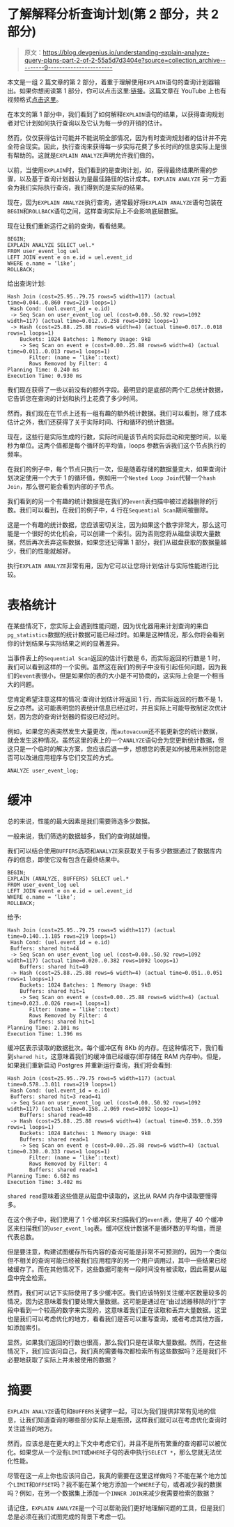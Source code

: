 # 了解解释分析查询计划(第 2 部分，共 2 部分)

> 原文：<https://blog.devgenius.io/understanding-explain-analyze-query-plans-part-2-of-2-55a5d7d3404e?source=collection_archive---------9----------------------->

本文是一组 2 篇文章的第 2 部分，着重于理解使用`EXPLAIN`语句的查询计划器输出。如果你想阅读第 1 部分，你可以点击这里:[链接](https://medium.com/@schallwigmax/how-to-understand-explain-query-plans-part-1-of-2-b0ad173af333)。这篇文章在 YouTube 上也有视频格式[点击这里](https://youtu.be/IUJQVdYjHLY)。

在本文的第 1 部分中，我们看到了如何解释`EXPLAIN`语句的结果，以获得查询规划者对它计划如何执行查询以及它认为每一步的开销的估计。

然而，仅仅获得估计可能并不能说明全部情况，因为有时查询规划者的估计并不完全符合现实。因此，执行查询来获得每一步实际花费了多长时间的信息实际上是很有帮助的。这就是`EXPLAIN ANALYZE`声明允许我们做的。

以前，当使用`EXPLAIN`时，我们看到的是查询计划，如，获得最终结果所需的步骤，以及基于查询计划器认为是最佳路径的估计成本。`EXPLAIN ANALYZE` 另一方面会为我们实际执行查询，我们得到的是实际的结果。

现在，因为`EXPLAIN ANALYZE`执行查询，通常最好将`EXPLAIN ANALYZE`语句包装在`BEGIN`和`ROLLBACK`语句之间，这样查询实际上不会影响底层数据。

现在让我们重新运行之前的查询，看看结果。

```
BEGIN;
EXPLAIN ANALYZE SELECT uel.*
FROM user_event_log uel
LEFT JOIN event e on e.id = uel.event_id
WHERE e.name = ‘like’;
ROLLBACK;
```

给出查询计划:

```
Hash Join (cost=25.95..79.75 rows=5 width=117) (actual time=0.044..0.860 rows=219 loops=1)
 Hash Cond: (uel.event_id = e.id)
 -> Seq Scan on user_event_log uel (cost=0.00..50.92 rows=1092 width=117) (actual time=0.012..0.258 rows=1092 loops=1)
 -> Hash (cost=25.88..25.88 rows=6 width=4) (actual time=0.017..0.018 rows=1 loops=1)
    Buckets: 1024 Batches: 1 Memory Usage: 9kB
    -> Seq Scan on event e (cost=0.00..25.88 rows=6 width=4) (actual time=0.011..0.013 rows=1 loops=1)
       Filter: (name = ‘like’::text)
       Rows Removed by Filter: 4
Planning Time: 0.240 ms
Execution Time: 0.930 ms
```

我们现在获得了一些以前没有的额外字段。最明显的是底部的两个汇总统计数据，它告诉您在查询的计划和执行上花费了多少时间。

然而，我们现在在节点上还有一组有趣的额外统计数据。我们可以看到，除了成本估计之外，我们还获得了关于实际时间、行和循环的统计数据。

现在，这些行是实际生成的行数，实际时间是该节点的实际启动和完整时间，以毫秒为单位。这两个值都是每个循环的平均值，loops 参数告诉我们这个节点执行的频率。

在我们的例子中，每个节点只执行一次，但是随着存储的数据量变大，如果查询计划决定使用一个大于 1 的循环值，例如用一个`Nested Loop Join`代替一个`hash Join`，那么很可能会看到内部的子节点。

我们看到的另一个有趣的统计数据是在我们的`event`表扫描中被过滤器删除的行数。我们可以看到，在我们的例子中，4 行在`Sequential Scan`期间被删除。

这是一个有趣的统计数据，您应该密切关注，因为如果这个数字非常大，那么这可能是一个很好的优化机会，可以创建一个索引。因为否则您将从磁盘读取大量数据，然后再次丢弃这些数据，如果您还记得第 1 部分，我们从磁盘获取的数据量越少，我们的性能就越好。

执行`EXPLAIN ANALYZE`非常有用，因为它可以让您将计划估计与实际性能进行比较。

# 表格统计

在某些情况下，您实际上会遇到性能问题，因为优化器用来计划查询的来自`pg_statistics`数据的统计数据可能已经过时。如果是这种情况，那么你将会看到你的计划结果与实际结果之间的显著差异。

当事件表上的`Sequential Scan`返回的估计行数是 6，而实际返回的行数是 1 时，我们可以看到这样的一个实例。虽然这在我们的例子中没有引起任何问题，因为我们的`event`表很小，但是如果你的表的大小是不可协商的，这实际上会是一个相当大的问题。

您肯定希望注意这样的情况:查询计划估计将返回 1 行，而实际返回的行数不是 1，反之亦然。这可能表明您的表统计信息已经过时，并且实际上可能导致制定次优计划，因为您的查询计划器的假设已经过时。

例如，如果您的表突然发生大量更改，而`autovacuum`还不能更新您的统计数据，就会发生这种情况。虽然这里的表上的一个`ANALYZE`语句会为您更新统计数据，但这只是一个临时的解决方案，您应该后退一步，想想您的表是如何被用来辨别您是否可以改进应用程序与它们交互的方式。

`ANALYZE user_event_log;`

# 缓冲

总的来说，性能的最大因素是我们需要筛选多少数据。

一般来说，我们筛选的数据越多，我们的查询就越慢。

我们可以结合使用`BUFFERS`选项和`ANALYZE`来获取关于有多少数据通过了数据库内存的信息，即使它没有包含在最终结果中。

```
BEGIN;
EXPLAIN (ANALYZE, BUFFERS) SELECT uel.*
FROM user_event_log uel
LEFT JOIN event e on e.id = uel.event_id
WHERE e.name = ‘like’;
ROLLBACK;
```

给予:

```
Hash Join (cost=25.95..79.75 rows=5 width=117) (actual time=0.140..1.185 rows=219 loops=1)
 Hash Cond: (uel.event_id = e.id)
 Buffers: shared hit=44
 -> Seq Scan on user_event_log uel (cost=0.00..50.92 rows=1092 width=117) (actual time=0.020..0.382 rows=1092 loops=1)
    Buffers: shared hit=40
 -> Hash (cost=25.88..25.88 rows=6 width=4) (actual time=0.051..0.051 rows=1 loops=1)
    Buckets: 1024 Batches: 1 Memory Usage: 9kB
    Buffers: shared hit=1
    -> Seq Scan on event e (cost=0.00..25.88 rows=6 width=4) (actual time=0.023..0.026 rows=1 loops=1)
       Filter: (name = ‘like’::text)
       Rows Removed by Filter: 4
       Buffers: shared hit=1
Planning Time: 2.101 ms
Execution Time: 1.396 ms
```

缓冲区表示读取的数据批次。每个缓冲区有 8Kb 的内存。在这种情况下，我们看到`shared hit`，这意味着我们的缓冲值已经缓存(即存储在 RAM 内存中)。但是，如果我们重新启动 Postgres 并重新运行查询，我们将会看到:

```
Hash Join (cost=25.95..79.75 rows=5 width=117) (actual time=0.578..3.011 rows=219 loops=1)
 Hash Cond: (uel.event_id = e.id)
 Buffers: shared hit=3 read=41
 -> Seq Scan on user_event_log uel (cost=0.00..50.92 rows=1092 width=117) (actual time=0.158..2.069 rows=1092 loops=1)
    Buffers: shared read=40
 -> Hash (cost=25.88..25.88 rows=6 width=4) (actual time=0.359..0.359 rows=1 loops=1)
    Buckets: 1024 Batches: 1 Memory Usage: 9kB
    Buffers: shared read=1
    -> Seq Scan on event e (cost=0.00..25.88 rows=6 width=4) (actual time=0.330..0.333 rows=1 loops=1)
       Filter: (name = ‘like’::text)
       Rows Removed by Filter: 4
       Buffers: shared read=1
Planning Time: 6.682 ms
Execution Time: 3.402 ms
```

`shared read`意味着这些值是从磁盘中读取的，这比从 RAM 内存中读取要慢得多。

在这个例子中，我们使用了 1 个缓冲区来扫描我们的`event`表，使用了 40 个缓冲区来扫描我们的`user_event_log`表。缓冲区统计数据不是循环数的平均值，而是代表总数。

但是要注意，构建试图缓存所有内容的查询可能是非常不可预测的，因为一个类似但不相关的查询可能已经被我们应用程序的另一个用户调用过，其中一些结果已经被缓存了。而在其他情况下，这些数据可能有一段时间没有被读取，因此需要从磁盘中完全检索。

然而，我们可以记下实际使用了多少缓冲区。我们应该特别关注缓冲区数量较多的情况，因为这意味着我们要处理大量数据。这可能是通过在“由过滤器移除的行”字段中看到一个较高的数字来实现的，这意味着我们正在读取和丢弃大量数据。这里也是我们可以考虑优化的地方，看看我们是否可以重写查询，或者考虑其他方面，如添加索引。

显然，如果我们返回的行数也很高，那么我们只是在读取大量数据。然而，在这些情况下，我们应该问自己，我们真的需要每次都检索所有这些数据吗？还是我们不必要地获取了实际上并未被使用的数据？

# 摘要

`EXPLAIN ANALYZE`语句和`BUFFERS`关键字一起，可以为我们提供非常有见地的信息，让我们知道查询的哪些部分实际上是瓶颈，这样我们就可以在考虑优化查询时关注适当的地方。

然而，应该总是在更大的上下文中考虑它们，并且不是所有繁重的查询都可以被优化。如果您从一个没有`LIMIT`或`WHERE`子句的表中执行`SELECT *`，那么您就无法优化性能。

尽管在这一点上你也应该问自己，我真的需要在这里这样做吗？不能在某个地方加个`LIMIT`和`OFFSET`吗？我不能在某个地方添加一个`WHERE`子句，或者减少我的数据吗？例如，在另一个数据集上添加一个`INNER JOIN`来减少我需要检索的数据？

请记住，`EXPLAIN ANALYZE`是一个可以帮助我们更好地理解问题的工具，但是我们总是必须在我们试图完成的背景下考虑一切。